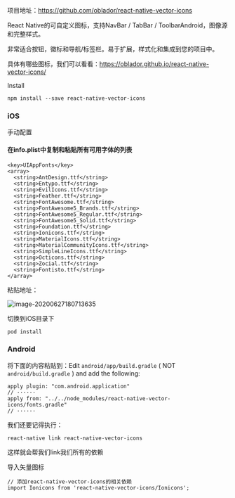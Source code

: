 项目地址：https://github.com/oblador/react-native-vector-icons



React Native的可自定义图标，支持NavBar / TabBar / ToolbarAndroid，图像源和完整样式。

非常适合按钮，徽标和导航/标签栏。易于扩展，样式化和集成到您的项目中。

具体有哪些图标，我们可以看看：https://oblador.github.io/react-native-vector-icons/



Install

```
npm install --save react-native-vector-icons
```

### iOS

手动配置

#### 在info.plist中复制和粘贴所有可用字体的列表

```
<key>UIAppFonts</key>
<array>
  <string>AntDesign.ttf</string>
  <string>Entypo.ttf</string>
  <string>EvilIcons.ttf</string>
  <string>Feather.ttf</string>
  <string>FontAwesome.ttf</string>
  <string>FontAwesome5_Brands.ttf</string>
  <string>FontAwesome5_Regular.ttf</string>
  <string>FontAwesome5_Solid.ttf</string>
  <string>Foundation.ttf</string>
  <string>Ionicons.ttf</string>
  <string>MaterialIcons.ttf</string>
  <string>MaterialCommunityIcons.ttf</string>
  <string>SimpleLineIcons.ttf</string>
  <string>Octicons.ttf</string>
  <string>Zocial.ttf</string>
  <string>Fontisto.ttf</string>
</array>
```

粘贴地址：

![image-20200627180713635](/Users/frewen/03.ProgramStudy/06.ReactNative/01.WorkSpace/HelloReactNative/blog/docs/open-source/image-20200627180713635.png)

切换到iOS目录下

```
pod install 
```



### Android

将下面的内容粘贴到：Edit `android/app/build.gradle` ( NOT `android/build.gradle` ) and add the following:

```
apply plugin: "com.android.application"
// ······
apply from: "../../node_modules/react-native-vector-icons/fonts.gradle"
// ······

```



我们还要记得执行：

```
react-native link react-native-vector-icons
```



这样就会帮我们link我们所有的依赖



导入矢量图标

```react
// 添加react-native-vector-icons的相关依赖
import Ionicons from 'react-native-vector-icons/Ionicons';
```


